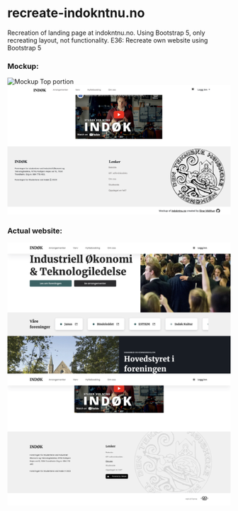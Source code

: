 # recreate-indokntnu.no
Recreation of landing page at indokntnu.no. Using Bootstrap 5, only recreating layout, not functionality.
E36: Recreate own website using Bootstrap 5

### Mockup:
![Mockup Top portion](./project-img/mockup-top.png "Mockup Top portion")
![Mockup Bottom portion](./project-img/mockup-bottom.png "Mockup Bottom portion")

### Actual website:
![Indokntnu.no Top portion](./project-img/indokntnu.no-top.png "Indokntnu.no Top portion")
![Indokntnu.no Bottom portion](./project-img/indokntnu.no-bottom.png "Indokntnu.no Bottom portion")
